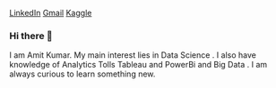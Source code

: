 [LinkedIn](https://www.linkedin.com/in/amit-kumar-2797351a9/) [Gmail](amit2016jiit@gmail.com) [Kaggle](https://www.kaggle.com/amitjiit)


### Hi there 👋
I am Amit Kumar. My main interest lies in Data Science . I also have knowledge of Analytics Tolls Tableau and PowerBi and Big Data . I am always curious to learn something new.

<!--
**amit-jiit/amit-jiit** is a ✨ _special_ ✨ repository because its `README.md` (this file) appears on your GitHub profile.

Here are some ideas to get you started:

- 🔭 I’m currently working on ...
- 🌱 I’m currently learning Big Data
- 👯 I’m looking to collaborate on Machine learning, Deep learning , OpenCv Project
- 🤔 I’m looking for help with ...
- 💬 Ask me about ...
📫 How to reach me: Contact me directly on this [mail](amit2016jiit@gmail.com)
- 😄 Pronouns: ...
- ⚡ Fun fact: I dont watch movie
-->
